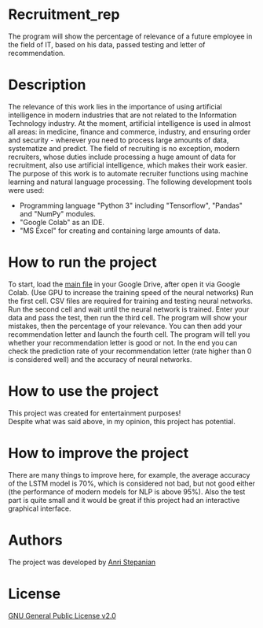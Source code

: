 # Recruitment_rep
The program will show the percentage of relevance of a future employee in the field of IT, based on his data, passed testing and letter of recommendation.

# Description
The relevance of this work lies in the importance of using artificial intelligence in modern industries that are not related to the Information Technology industry. At the moment, artificial intelligence is used in almost all areas: in medicine, finance and commerce, industry, and ensuring order and security - wherever you need to process large amounts of data, systematize and predict. The field of recruiting is no exception, modern recruiters, whose duties include processing a huge amount of data for recruitment, also use artificial intelligence, which makes their work easier.
The purpose of this work is to automate recruiter functions using machine learning and natural language processing.
The following development tools were used:
- Programming language "Python 3" including "Tensorflow", "Pandas" and "NumPy" modules.
- "Google Colab" as an IDE.
- "MS Excel" for creating and containing large amounts of data.

# How to run the project
To start, load the [main file](Main.ipynb) in your Google Drive, after open it via Google Colab. (Use GPU to increase the training speed of the neural networks)
Run the first cell. CSV files are required for training and testing neural networks.
Run the second cell and wait until the neural network is trained.
Enter your data and pass the test, then run the third cell. The program will show your mistakes, then the percentage of your relevance.
You can then add your recommendation letter and launch the fourth cell. The program will tell you whether your recommendation letter is good or not.
In the end you can check the prediction rate of your recommendation letter (rate higher than 0 is considered well) and the accuracy of neural networks.

# How to use the project
This project was created for entertainment purposes!<br>
Despite what was said above, in my opinion, this project has potential.

# How to improve the project
There are many things to improve here, for example, the average accuracy of the LSTM model is 70%, which is considered not bad, but not good either (the performance of modern models for NLP is above 95%). Also the test part is quite small and it would be great if this project had an interactive graphical interface.

# Authors
The project was developed by [Anri Stepanian](https://github.com/anristepanian)

# License
[GNU General Public License v2.0](LICENSE)
